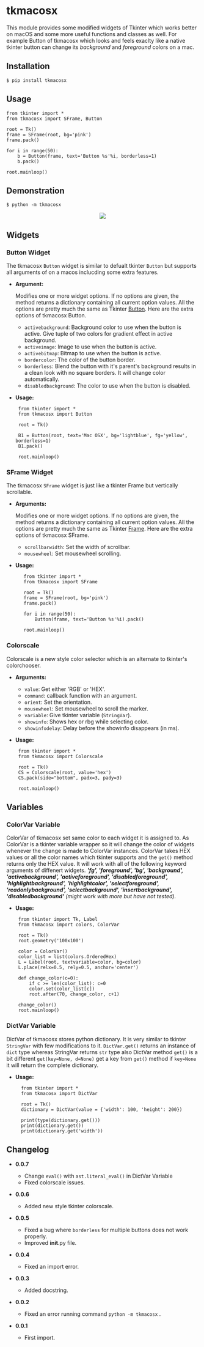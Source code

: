 # tkmacosx

This module provides some modified widgets of Tkinter which works better on macOS and some more useful functions and classes as well. For example Button of tkmacosx which looks and feels exaclty like a native tkinter button can change its *background* and *foreground* colors on a mac.

## Installation

    $ pip install tkmacosx

## Usage

    from tkinter import *
    from tkmacosx import SFrame, Button

    root = Tk()
    frame = SFrame(root, bg='pink')
    frame.pack()

    for i in range(50):
        b = Button(frame, text='Button %s'%i, borderless=1)
        b.pack()

    root.mainloop()


## Demonstration

    $ python -m tkmacosx
    
<p align="center">
    <img src="https://github.com/Saadmairaj/tkmacosx/blob/master/demonstration.gif">
</p>


## Widgets

### Button Widget

The tkmacosx `Button` widget is similar to defualt tkinter `Button` but supports all arguments of on a macos inclucding some extra features. 

 - **Argument:**
 
    Modifies one or more widget options. If no options are given, the method returns a dictionary containing all current option values. All the options are pretty much the same as Tkinter [Button](https://effbot.org/tkinterbook/button.htm). Here are the extra options of tkmacosx Button.
 
    * `activebackground`: Background color to use when the button is active. Give tuple of two colors for gradient effect in active background.
    * `activeimage`: Image to use when the button is active.
    * `activebitmap`: Bitmap to use when the button is active.
    * `bordercolor`: The color of the button border.
    * `borderless`: Blend the button with it's parent's background results in a clean look with no square borders. It will change color automatically.
    * `disabledbackground`: The color to use when the button is disabled.
 
 - **Usage:**
        
        from tkinter import *
        from tkmacosx import Button
        
        root = Tk()
   
        B1 = Button(root, text='Mac OSX', bg='lightblue', fg='yellow', borderless=1)
        B1.pack()
       
        root.mainloop()
    
    
### SFrame Widget

The tkmacosx `SFrame` widget is just like a tkinter Frame but vertically scrollable.

 - **Arguments:**

    Modifies one or more widget options. If no options are given, the method returns a dictionary containing all current option values. All the options are pretty much the same as Tkinter [Frame](https://effbot.org/tkinterbook/frame.htm). Here are the extra options of tkmacosx SFrame.
    
    * `scrollbarwidth`: Set the width of scrollbar.
    * `mousewheel`: Set mousewheel scrolling.
  
 - **Usage:**

          from tkinter import *
          from tkmacosx import SFrame
          
          root = Tk()
          frame = SFrame(root, bg='pink')
          frame.pack()
          
          for i in range(50):
              Button(frame, text='Button %s'%i).pack()
          
          root.mainloop()

### Colorscale

Colorscale is a new style color selector which is an alternate to tkinter's colorchooser.

 - **Arguments:**

    * `value`: Get either 'RGB' or 'HEX'.
    * `command`: callback function with an argument.
    * `orient`: Set the orientation.
    * `mousewheel`: Set mousewheel to scroll the marker.
    * `variable`: Give tkinter variable (`StringVar`).
    * `showinfo`: Shows hex or rbg while selecting color.
    * `showinfodelay`: Delay before the showinfo disappears (in ms).

 - **Usage:**
    
        from tkinter import *
        from tkmacosx import Colorscale
        
        root = Tk()
        CS = Colorscale(root, value='hex')
        CS.pack(side="bottom", padx=3, pady=3)
        
        root.mainloop()
        

## Variables

### ColorVar Variable

ColorVar of tkmacosx set same color to each widget it is assigned to. As ColorVar is a tkinter variable wrapper so it will change the color of widgets whenever the change is made to ColorVar instances. ColorVar takes HEX values or all the color names which tkinter supports and the `get()` method returns only the HEX value. It will work with all of the following keyword arguments of diffenert widgets. ***'fg', 'foreground', 'bg', 'background', 'activebackground', 'activeforeground', 'disabledforeground', 'highlightbackground', 'highlightcolor', 'selectforeground', 'readonlybackground', 'selectbackground', 'insertbackground', 'disabledbackground'*** *(might work with more but have not tested).*
  
 - **Usage:**
    
        from tkinter import Tk, Label
        from tkmacosx import colors, ColorVar
        
        root = Tk()
        root.geometry('100x100')
        
        color = ColorVar()
        color_list = list(colors.OrderedHex)
        L = Label(root, textvariable=color, bg=color)
        L.place(relx=0.5, rely=0.5, anchor='center')
        
        def change_color(c=0):
            if c >= len(color_list): c=0
            color.set(color_list[c])
            root.after(70, change_color, c+1)
            
        change_color()
        root.mainloop()

### DictVar Variable

DictVar of tkmacosx stores python dictionary. It is very similar to tkinter `StringVar` with few modifications to it. `DictVar.get()` returns an instance of `dict` type whereas StringVar returns `str` type also DictVar method `get()` is a bit different `get(key=None, d=None)` get a key from `get()` method if `key=None` it will return the complete dictionary.

 - **Usage:**
  
         from tkinter import *
         from tkmacosx import DictVar

         root = Tk()
         dictionary = DictVar(value = {'width': 100, 'height': 200})

         print(type(dictionary.get()))
         print(dictionary.get())
         print(dictionary.get('width'))

## Changelog
- **0.0.7**
    * Change `eval()` with `ast.literal_eval()` in DictVar Variable
    * Fixed colorscale issues.

- **0.0.6**
    * Added new style tkinter colorscale.

- **0.0.5**
    * Fixed a bug where `borderless` for multiple buttons does not work properly.
    * Improved __init__.py file.

- **0.0.4**
    * Fixed an import error.

- **0.0.3**
    * Added docstring.

- **0.0.2**
    * Fixed an error running command `python -m tkmacosx` .

- **0.0.1**
    * First import.
    
